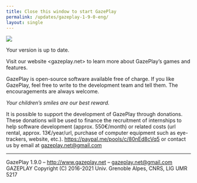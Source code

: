 ```yaml
---
title: Close this window to start GazePlay
permalink: /updates/gazeplay-1-9-0-eng/
layout: single
---
```


<img src="{{site.baseurl}}/assets/images/gazeplayLogo1-7.png"/>

Your version is up to date.

Visit our website <gazeplay.net> to learn more about GazePlay’s games and features.

GazePlay is open-source software available free of charge. If you like GazePlay, feel free to write to the development team and tell them. The encouragements are always welcome.

_Your children’s smiles are our best reward._

It is possible to support the development of GazePlay through donations. These donations will be used to finance the recruitment of internships to help software development (approx. 550€/month) or related costs (url rental, approx. 13€/year/url, purchase of computer equipment such as eye-trackers, website, etc.). <https://paypal.me/pools/c/80nEd8cVq5> or contact us by email at <gazeplay.net@gmail.com>

---

GazePlay 1.9.0 – <http://www.gazeplay.net> – <gazeplay.net@gmail.com>  
GAZEPLAY Copyright (C) 2016-2021 Univ. Grenoble Alpes, CNRS, LIG UMR 5217
